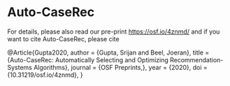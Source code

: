 # Auto-CaseRec
For details, please also read our pre-print https://osf.io/4znmd/ and if you want to cite Auto-CaseRec, please cite


@Article{Gupta2020,
  author  = {Gupta, Srijan and Beel, Joeran},
  title   = {Auto-CaseRec: Automatically Selecting and Optimizing Recommendation-Systems Algorithms},
  journal = {OSF Preprints,},
  year    = {2020},
  doi     = {10.31219/osf.io/4znmd},
}
